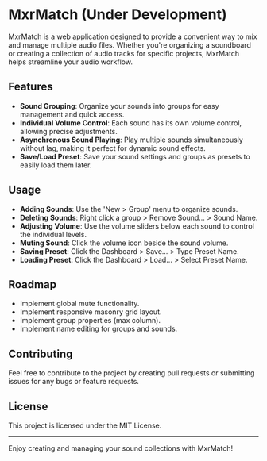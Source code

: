 # MxrMatch (Under Development)

MxrMatch is a web application designed to provide a convenient way to mix and manage multiple audio files. Whether you're organizing a soundboard or creating a collection of audio tracks for specific projects, MxrMatch helps streamline your audio workflow.

## Features

- **Sound Grouping**: Organize your sounds into groups for easy management and quick access.
- **Individual Volume Control**: Each sound has its own volume control, allowing precise adjustments.
- **Asynchronous Sound Playing**: Play multiple sounds simultaneously without lag, making it perfect for dynamic sound effects.
- **Save/Load Preset**: Save your sound settings and groups as presets to easily load them later.

## Usage
- **Adding Sounds**: Use the 'New > Group' menu to organize sounds.
- **Deleting Sounds**: Right click a group > Remove Sound... > Sound Name.
- **Adjusting Volume**: Use the volume sliders below each sound to control the individual levels.
- **Muting Sound**: Click the volume icon beside the sound volume.
- **Saving Preset**: Click the Dashboard > Save... > Type Preset Name.
- **Loading Preset**: Click the Dashboard > Load... > Select Preset Name.

## Roadmap
- Implement global mute functionality.
- Implement responsive masonry grid layout.
- Implement group properties (max column).
- Implement name editing for groups and sounds.

## Contributing
Feel free to contribute to the project by creating pull requests or submitting issues for any bugs or feature requests.

## License
This project is licensed under the MIT License.

---

Enjoy creating and managing your sound collections with MxrMatch!